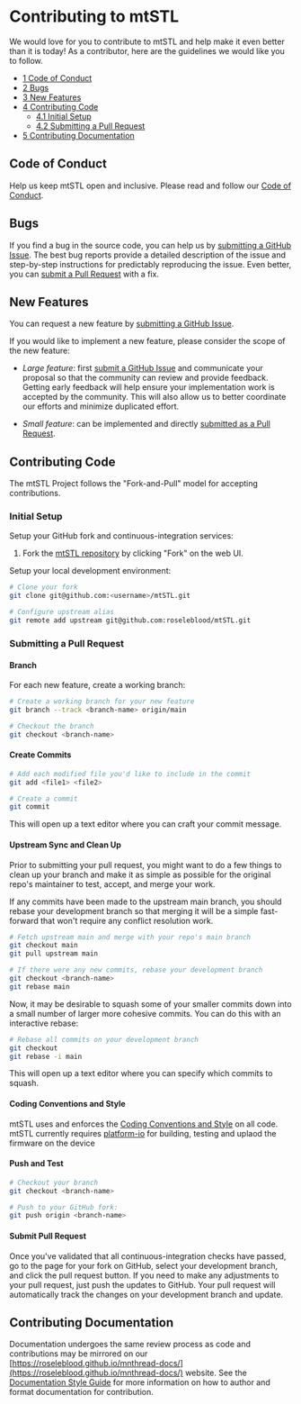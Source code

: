 # Contributing to mtSTL

We would love for you to contribute to mtSTL and help make it even better than it is today! As a contributor, here are the guidelines we would like you to follow.

- [1 Code of Conduct](#code-of-conduct)
- [2 Bugs](#bugs)
- [3 New Features](#new-features)
- [4 Contributing Code](#contributing-code)
  - [4.1 Initial Setup](#initial-setup)
  - [4.2 Submitting a Pull Request](#submitting-a-pull-request)
- [5 Contributing Documentation](#contributing-documentation)

## Code of Conduct

Help us keep mtSTL open and inclusive. Please read and follow our [Code of Conduct](CODE_OF_CONDUCT.md).

## Bugs

If you find a bug in the source code, you can help us by [submitting a GitHub Issue](https://github.com/RoseLeBlood/mtSTL/issues/new). The best bug reports provide a detailed description of the issue and step-by-step instructions for predictably reproducing the issue. Even better, you can [submit a Pull Request](#submitting-a-pull-request) with a fix.

## New Features

You can request a new feature by [submitting a GitHub Issue](https://github.com/RoseLeBlood/mtSTL/issues/new).

If you would like to implement a new feature, please consider the scope of the new feature:

- _Large feature_: first [submit a GitHub Issue](https://github.com/RoseLeBlood/mtSTL/issues/new) and communicate your proposal so that the community can review and provide feedback. Getting early feedback will help ensure your implementation work is accepted by the community. This will also allow us to better coordinate our efforts and minimize duplicated effort.

- _Small feature_: can be implemented and directly [submitted as a Pull Request](#submitting-a-pull-request).

## Contributing Code

The mtSTL Project follows the "Fork-and-Pull" model for accepting contributions.

### Initial Setup

Setup your GitHub fork and continuous-integration services:

1. Fork the [mtSTL repository](https://github.com/RoseLeBlood/mtSTL/) by clicking "Fork" on the web UI.

Setup your local development environment:

```bash
# Clone your fork
git clone git@github.com:<username>/mtSTL.git

# Configure upstream alias
git remote add upstream git@github.com:roseleblood/mtSTL.git
```

### Submitting a Pull Request

#### Branch

For each new feature, create a working branch:

```bash
# Create a working branch for your new feature
git branch --track <branch-name> origin/main

# Checkout the branch
git checkout <branch-name>
```

#### Create Commits

```bash
# Add each modified file you'd like to include in the commit
git add <file1> <file2>

# Create a commit
git commit
```

This will open up a text editor where you can craft your commit message.

#### Upstream Sync and Clean Up

Prior to submitting your pull request, you might want to do a few things to clean up your branch and make it as simple as possible for the original repo's maintainer to test, accept, and merge your work.

If any commits have been made to the upstream main branch, you should rebase your development branch so that merging it will be a simple fast-forward that won't require any conflict resolution work.

```bash
# Fetch upstream main and merge with your repo's main branch
git checkout main
git pull upstream main

# If there were any new commits, rebase your development branch
git checkout <branch-name>
git rebase main
```

Now, it may be desirable to squash some of your smaller commits down into a small number of larger more cohesive commits. You can do this with an interactive rebase:

```bash
# Rebase all commits on your development branch
git checkout
git rebase -i main
```

This will open up a text editor where you can specify which commits to squash.

#### Coding Conventions and Style

mtSTL uses and enforces the [Coding Conventions and Style](STYLE_GUIDE.md) on all code.
mtSTL currently requires [platform-io](https://platform.io/) for building, testing and uplaod the firmware on the device

#### Push and Test

```bash
# Checkout your branch
git checkout <branch-name>

# Push to your GitHub fork:
git push origin <branch-name>
```

#### Submit Pull Request

Once you've validated that all continuous-integration checks have passed, go to the page for your fork on GitHub, select your development branch, and click the pull request button. If you need to make any adjustments to your pull request, just push the updates to GitHub. Your pull request will automatically track the changes on your development branch and update.

## Contributing Documentation

Documentation undergoes the same review process as code and contributions may be mirrored on our [https://roseleblood.github.io/mnthread-docs/](https://roseleblood.github.io/mnthread-docs/) website. See the [Documentation Style Guide](/doc/STYLE_GUIDE.md) for more information on how to author and format documentation for contribution.
